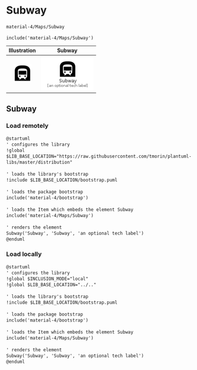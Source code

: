 # Subway


```text
material-4/Maps/Subway
```

```text
include('material-4/Maps/Subway')
```



| Illustration | Subway |
| :---: | :---: |
| ![illustration for Illustration](../../material-4/Maps/Subway.png) | ![illustration for Subway](../../material-4/Maps/Subway.Local.png) |




## Subway

### Load remotely
```plantuml
@startuml
' configures the library
!global $LIB_BASE_LOCATION="https://raw.githubusercontent.com/tmorin/plantuml-libs/master/distribution"

' loads the library's bootstrap
!include $LIB_BASE_LOCATION/bootstrap.puml

' loads the package bootstrap
include('material-4/bootstrap')

' loads the Item which embeds the element Subway
include('material-4/Maps/Subway')

' renders the element
Subway('Subway', 'Subway', 'an optional tech label')
@enduml
```

### Load locally
```plantuml
@startuml
' configures the library
!global $INCLUSION_MODE="local"
!global $LIB_BASE_LOCATION="../.."

' loads the library's bootstrap
!include $LIB_BASE_LOCATION/bootstrap.puml

' loads the package bootstrap
include('material-4/bootstrap')

' loads the Item which embeds the element Subway
include('material-4/Maps/Subway')

' renders the element
Subway('Subway', 'Subway', 'an optional tech label')
@enduml
```

